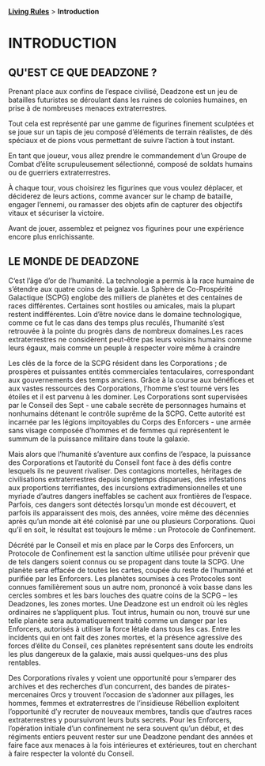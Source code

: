 **[Living Rules](../contents.md)** > **Introduction**

# INTRODUCTION

## QU'EST CE QUE DEADZONE ?

Prenant place aux confins de l’espace civilisé, Deadzone est un jeu de batailles futuristes se déroulant dans les ruines de colonies humaines, en prise à de nombreuses menaces extraterrestres.

Tout cela est représenté par une gamme de figurines finement sculptées et se joue sur un tapis de jeu composé d’éléments de terrain réalistes, de dés spéciaux et de pions vous permettant de suivre l’action à tout instant.

En tant que joueur, vous allez prendre le commandement d’un Groupe de Combat d’élite scrupuleusement sélectionné, composé de soldats humains ou de guerriers extraterrestres.

À chaque tour, vous choisirez les figurines que vous voulez déplacer, et déciderez de leurs actions, comme avancer sur le champ de bataille, engager l’ennemi, ou ramasser des objets afin de capturer des objectifs vitaux et sécuriser la victoire.

Avant de jouer, assemblez et peignez vos figurines pour une expérience encore plus enrichissante.


## LE MONDE DE DEADZONE

C‘est l’âge d’or de l’humanité. La technologie a permis à la race humaine de s’étendre aux quatre coins de la galaxie. La Sphère de Co-Prospérité Galactique (SCPG) englobe des milliers de planètes et des centaines de races différentes. Certaines sont hostiles ou amicales, mais la plupart restent indifférentes. Loin d’être novice dans le domaine technologique, comme ce fut le cas dans des temps plus reculés, l’humanité s’est retrouvée à la pointe du progrès dans de nombreux domaines.Les races extraterrestres ne considèrent peut-être pas leurs voisins humains comme leurs égaux, mais comme un peuple à respecter voire même à craindre

Les clés de la force de la SCPG résident dans les Corporations ; de prospères et puissantes entités commerciales tentaculaires, correspondant aux gouvernements des temps anciens. Grâce à la course aux bénéfices et aux vastes ressources des Corporations, l’homme s’est tourné vers les étoiles et il est parvenu à les dominer. Les Corporations sont supervisées par le Conseil des Sept - une cabale secrète de personnages humains et nonhumains détenant le contrôle suprême de la SCPG. Cette autorité est incarnée par les légions impitoyables du Corps des Enforcers - une armée sans visage composée d’hommes et de femmes qui représentent le summum de la puissance militaire dans toute la galaxie.

Mais alors que l’humanité s’aventure aux confins de l’espace, la puissance des Corporations et l’autorité du Conseil font face à des défis contre lesquels ils ne peuvent rivaliser. Des contagions mortelles, héritages de civilisations extraterrestres depuis longtemps disparues, des infestations aux proportions terrifiantes, des incursions extradimensionnelles et une myriade d’autres dangers ineffables se cachent aux frontières de l’espace. Parfois, ces dangers sont détectés lorsqu’un monde est découvert, et parfois ils apparaissent des mois, des années, voire même des décennies après qu’un monde ait été colonisé par une ou plusieurs Corporations. Quoi qu’il en soit, le résultat est toujours le même : un Protocole de Confinement.

Décrété par le Conseil et mis en place par le Corps des Enforcers, un Protocole de Confinement est la sanction ultime utilisée pour prévenir que de tels dangers soient connus ou se propagent dans toute la SCPG. Une planète sera effacée de toutes les cartes, coupée du reste de l’humanité et purifiée par les Enforcers. Les planètes soumises à ces Protocoles sont connues familièrement sous un autre nom, prononcé à voix basse dans les cercles sombres et les bars louches des quatre coins de la SCPG – les Deadzones, les zones mortes. Une Deadzone est un endroit où les règles ordinaires ne s’appliquent plus. Tout intrus, humain ou non, trouvé sur une telle planète sera automatiquement traité comme un danger par les Enforcers, autorisés à utiliser la force létale dans tous les cas. Entre les incidents qui en ont fait des zones mortes, et la présence agressive des forces d’élite du Conseil, ces planètes représentent sans doute les endroits les plus dangereux de la galaxie, mais aussi quelques-uns des plus rentables.

Des Corporations rivales y voient une opportunité pour s’emparer des archives et des recherches d’un concurrent, des bandes de pirates-mercenaires Orcs y trouvent l’occasion de s’adonner aux pillages, les hommes, femmes et extraterrestres de l’insidieuse Rébellion exploitent l’opportunité d’y recruter de nouveaux membres, tandis que d’autres races extraterrestres y poursuivront leurs buts secrets. Pour les Enforcers, l’opération initiale d’un confinement ne sera souvent qu’un début, et des régiments entiers peuvent rester sur une Deadzone pendant des années et faire face aux menaces à la fois intérieures et extérieures, tout en cherchant à faire respecter la volonté du Conseil.

